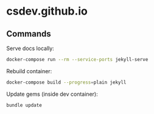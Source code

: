 # csdev.github.io

## Commands

Serve docs locally:

```sh
docker-compose run --rm --service-ports jekyll-serve
```

Rebuild container:

```sh
docker-compose build --progress=plain jekyll
```

Update gems (inside dev container):
```sh
bundle update
```
